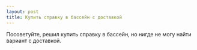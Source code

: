 ```yaml
---
layout: post 
title: Купить справку в бассейн с доставкой 
--- 
```

Посоветуйте, решил купить справку в бассейн, но нигде не могу найти вариант с доставкой.
